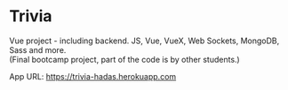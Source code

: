 # Trivia
Vue project - including backend. JS, Vue, VueX, Web Sockets, MongoDB, Sass and more.  
(Final bootcamp project, part of the code is by other students.)

App URL: https://trivia-hadas.herokuapp.com

